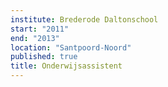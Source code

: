 ```yaml
---
institute: Brederode Daltonschool
start: "2011"
end: "2013"
location: "Santpoord-Noord"
published: true
title: Onderwijsassistent
---
```

